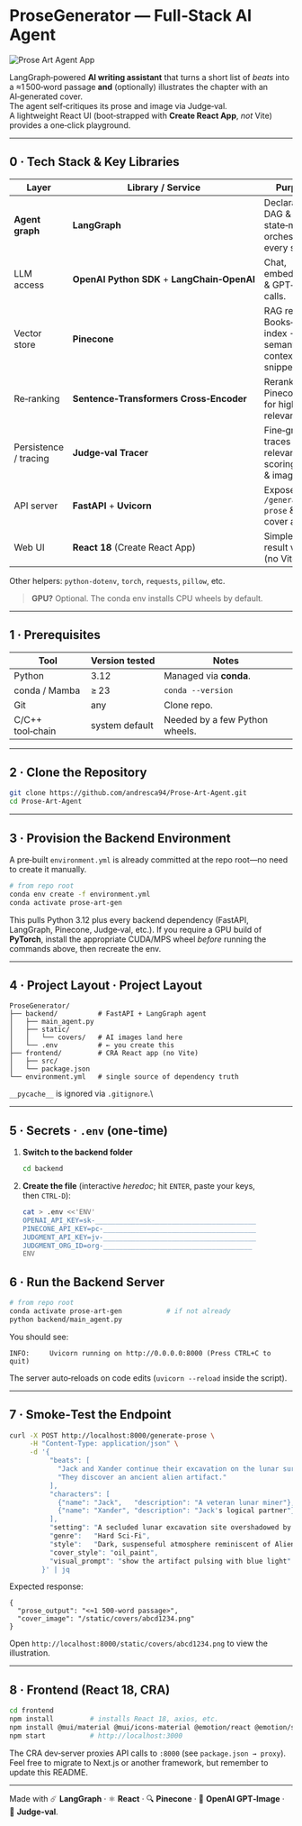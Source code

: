 # ProseGenerator — Full‑Stack AI Agent

![Prose Art Agent App](/Users/andrescarvajal/Prose-Art-Agent/app.gif)

LangGraph‑powered **AI writing assistant** that turns a short list of *beats* into a ≈1 500‑word passage **and** (optionally) illustrates the chapter with an AI‑generated cover.\
The agent self‑critiques its prose and image via Judge‑val.\
A lightweight React UI (boot‑strapped with **Create React App**, *not* Vite) provides a one‑click playground.

---

## 0 · Tech Stack & Key Libraries

| Layer                 | Library / Service                            | Purpose                                                        |
| --------------------- | -------------------------------------------- | -------------------------------------------------------------- |
| **Agent graph**       | **LangGraph**                                | Declarative DAG & state‑machine orchestrating every step.      |
| LLM access            | **OpenAI Python SDK** + **LangChain‑OpenAI** | Chat, embeddings & GPT‑Image calls.                            |
| Vector store          | **Pinecone**                                 | RAG retrieval: Books‑um index → semantic context snippets.     |
| Re‑ranking            | **Sentence‑Transformers Cross‑Encoder**      | Reranks Pinecone hits for higher relevance.                    |
| Persistence / tracing | **Judge‑val Tracer**                         | Fine‑grained traces **plus** relevancy scoring (text & image). |
| API server            | **FastAPI** + **Uvicorn**                    | Exposes `/generate-prose` & static cover assets.               |
| Web UI                | **React 18** (Create React App)              | Simple form & result viewer (no Vite).                         |

Other helpers: `python‑dotenv`, `torch`, `requests`, `pillow`, etc.

> **GPU?** Optional. The conda env installs CPU wheels by default.

---

## 1 · Prerequisites

| Tool             | Version tested | Notes                          |
| ---------------- | -------------- | ------------------------------ |
| Python           | 3.12           | Managed via **conda**.         |
| conda / Mamba    | ≥ 23           | `conda --version`              |
| Git              | any            | Clone repo.                    |
| C/C++ tool‑chain | system default | Needed by a few Python wheels. |

---

## 2 · Clone the Repository

```bash
git clone https://github.com/andresca94/Prose-Art-Agent.git
cd Prose-Art-Agent
```

---

## 3 · Provision the Backend Environment

A pre‑built `environment.yml` is already committed at the repo root—no need to create it manually.

```bash
# from repo root
conda env create -f environment.yml
conda activate prose-art-gen
```

This pulls Python 3.12 plus every backend dependency (FastAPI, LangGraph, Pinecone, Judge‑val, etc.).
If you require a GPU build of **PyTorch**, install the appropriate CUDA/MPS wheel *before* running the commands above, then recreate the env.

---

## 4 · Project Layout · Project Layout

```
ProseGenerator/
├── backend/          # FastAPI + LangGraph agent
│   ├── main_agent.py
│   ├── static/
│   │   └── covers/   # AI images land here
│   └── .env          # ← you create this
├── frontend/         # CRA React app (no Vite)
│   ├── src/
│   └── package.json
└── environment.yml   # single source of dependency truth
```

`__pycache__` is ignored via `.gitignore`.\

---

## 5 · Secrets · `.env` (one‑time)

1. **Switch to the backend folder**  
   ```bash
   cd backend
   ```

2. **Create the file** (interactive *heredoc*; hit `ENTER`, paste your keys, then `CTRL‑D`):

   ```bash
   cat > .env <<'ENV'
   OPENAI_API_KEY=sk-________________________________________
   PINECONE_API_KEY=pc-______________________________________
   JUDGMENT_API_KEY=jv-______________________________________
   JUDGMENT_ORG_ID=org-_____________________________________
   ENV
## 6 · Run the Backend Server

```bash
# from repo root
conda activate prose-art-gen           # if not already
python backend/main_agent.py
```

You should see:

```
INFO:     Uvicorn running on http://0.0.0.0:8000 (Press CTRL+C to quit)
```

The server auto‑reloads on code edits (`uvicorn --reload` inside the script).

---

## 7 · Smoke‑Test the Endpoint

```bash
curl -X POST http://localhost:8000/generate-prose \
     -H "Content-Type: application/json" \
     -d '{
          "beats": [
            "Jack and Xander continue their excavation on the lunar surface.",
            "They discover an ancient alien artifact."
          ],
          "characters": [
            {"name": "Jack",   "description": "A veteran lunar miner"},
            {"name": "Xander", "description": "Jack's logical partner"}
          ],
          "setting": "A secluded lunar excavation site overshadowed by corporate exploitation",
          "genre":   "Hard Sci-Fi",
          "style":   "Dark, suspenseful atmosphere reminiscent of Alien",
          "cover_style": "oil_paint",
          "visual_prompt": "show the artifact pulsing with blue light"
        }' | jq
```

Expected response:

```jsonc
{
  "prose_output": "<≈1 500-word passage>",
  "cover_image": "/static/covers/abcd1234.png"
}
```

Open `http://localhost:8000/static/covers/abcd1234.png` to view the illustration.

---

## 8 · Frontend (React 18, CRA)


```bash
cd frontend
npm install         # installs React 18, axios, etc.
npm install @mui/material @mui/icons-material @emotion/react @emotion/styled # Install Material UI core and icon
npm start           # http://localhost:3000
```

The CRA dev‑server proxies API calls to `:8000` (see `package.json → proxy`).\
Feel free to migrate to Next.js or another framework, but remember to update this README.


---

Made with ☄️ **LangGraph** · ⚛️ **React** · 🔍 **Pinecone** · 🎨 **OpenAI GPT‑Image** · 🔬 **Judge‑val**.

